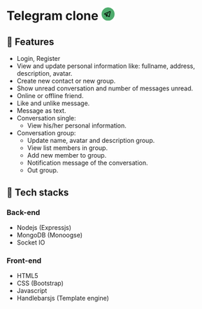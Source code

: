 # Telegram clone <img src="./src/public/img/logo-tele.png" width="30px"/>
## 🤖 Features
* Login, Register
* View and update personal information like: fullname, address, description, avatar.
* Create new contact or new group.
* Show unread conversation and number of messages unread.
* Online or offline friend.
* Like and unlike message.
* Message as text.
* Conversation single:  
    * View his/her personal information.
* Conversation group:
    * Update name, avatar and description group.
    * View list members in group.
    * Add new member to group.
    * Notification message of the conversation.
    * Out group.
## 🤖 Tech stacks
### Back-end
* Nodejs (Expressjs)
* MongoDB (Monoogse)
* Socket IO
### Front-end
* HTML5
* CSS (Bootstrap)
* Javascript
* Handlebarsjs (Template engine)